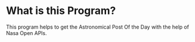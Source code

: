 # What is this Program?
This program helps to get the Astronomical Post Of the Day with the help of Nasa Open APIs.